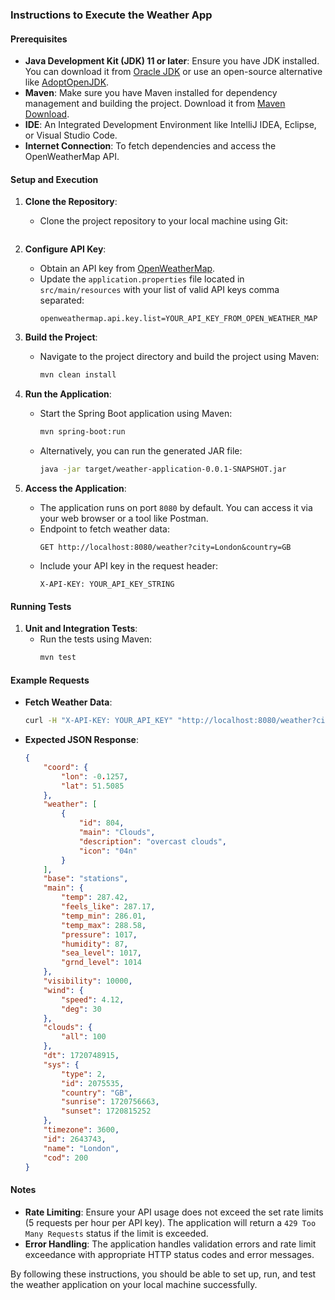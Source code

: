 ### Instructions to Execute the Weather App

#### Prerequisites

- **Java Development Kit (JDK) 11 or later**: Ensure you have JDK installed. You can download it from [Oracle JDK](https://www.oracle.com/java/technologies/javase-jdk11-downloads.html) or use an open-source alternative like [AdoptOpenJDK](https://adoptopenjdk.net/).
- **Maven**: Make sure you have Maven installed for dependency management and building the project. Download it from [Maven Download](https://maven.apache.org/download.cgi).
- **IDE**: An Integrated Development Environment like IntelliJ IDEA, Eclipse, or Visual Studio Code.
- **Internet Connection**: To fetch dependencies and access the OpenWeatherMap API.

#### Setup and Execution

1. **Clone the Repository**:
    - Clone the project repository to your local machine using Git:
      ```sh
      
      ```

2. **Configure API Key**:
    - Obtain an API key from [OpenWeatherMap](https://home.openweathermap.org/users/sign_up).
    - Update the `application.properties` file located in `src/main/resources` with your list of valid API keys comma separated:
      ```properties
      openweathermap.api.key.list=YOUR_API_KEY_FROM_OPEN_WEATHER_MAP
      ```

3. **Build the Project**:
    - Navigate to the project directory and build the project using Maven:
      ```sh
      mvn clean install
      ```

4. **Run the Application**:
    - Start the Spring Boot application using Maven:
      ```sh
      mvn spring-boot:run
      ```
    - Alternatively, you can run the generated JAR file:
      ```sh
      java -jar target/weather-application-0.0.1-SNAPSHOT.jar
      ```

5. **Access the Application**:
    - The application runs on port `8080` by default. You can access it via your web browser or a tool like Postman.
    - Endpoint to fetch weather data:
      ```
      GET http://localhost:8080/weather?city=London&country=GB
      ```
    - Include your API key in the request header:
      ```
      X-API-KEY: YOUR_API_KEY_STRING
      ```

#### Running Tests

1. **Unit and Integration Tests**:
    - Run the tests using Maven:
      ```sh
      mvn test
      ```

#### Example Requests

- **Fetch Weather Data**:
  ```sh
  curl -H "X-API-KEY: YOUR_API_KEY" "http://localhost:8080/weather?city=London&country=GB"
  ```

- **Expected JSON Response**:
  ```json
  {
      "coord": {
          "lon": -0.1257,
          "lat": 51.5085
      },
      "weather": [
          {
              "id": 804,
              "main": "Clouds",
              "description": "overcast clouds",
              "icon": "04n"
          }
      ],
      "base": "stations",
      "main": {
          "temp": 287.42,
          "feels_like": 287.17,
          "temp_min": 286.01,
          "temp_max": 288.58,
          "pressure": 1017,
          "humidity": 87,
          "sea_level": 1017,
          "grnd_level": 1014
      },
      "visibility": 10000,
      "wind": {
          "speed": 4.12,
          "deg": 30
      },
      "clouds": {
          "all": 100
      },
      "dt": 1720748915,
      "sys": {
          "type": 2,
          "id": 2075535,
          "country": "GB",
          "sunrise": 1720756663,
          "sunset": 1720815252
      },
      "timezone": 3600,
      "id": 2643743,
      "name": "London",
      "cod": 200
  }
  ```

#### Notes

- **Rate Limiting**: Ensure your API usage does not exceed the set rate limits (5 requests per hour per API key). The application will return a `429 Too Many Requests` status if the limit is exceeded.
- **Error Handling**: The application handles validation errors and rate limit exceedance with appropriate HTTP status codes and error messages.

By following these instructions, you should be able to set up, run, and test the weather application on your local machine successfully.
